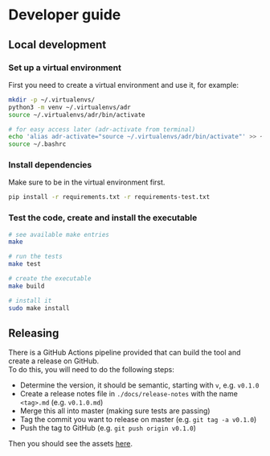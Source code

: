 # Developer guide 

## Local development

### Set up a virtual environment
First you need to create a virtual environment and use it, for example:

```bash
mkdir -p ~/.virtualenvs/
python3 -m venv ~/.virtualenvs/adr
source ~/.virtualenvs/adr/bin/activate

# for easy access later (adr-activate from terminal)
echo 'alias adr-activate="source ~/.virtualenvs/adr/bin/activate"' >> ~/.bashrc
source ~/.bashrc
```

### Install dependencies

Make sure to be in the virtual environment first.

```bash
pip install -r requirements.txt -r requirements-test.txt
```

### Test the code, create and install the executable

```bash
# see available make entries 
make

# run the tests
make test

# create the executable
make build

# install it
sudo make install
```

## Releasing
There is a GitHub Actions pipeline provided that can build the tool and create a release on GitHub.  
To do this, you will need to do the following steps:

* Determine the version, it should be semantic, starting with `v`, e.g. `v0.1.0`
* Create a release notes file in `./docs/release-notes` with the name `<tag>.md` (e.g. `v0.1.0.md`)
* Merge this all into master (making sure tests are passing)
* Tag the commit you want to release on master (e.g. `git tag -a v0.1.0`) 
* Push the tag to GitHub (e.g. `git push origin v0.1.0`)

Then you should see the assets [here](https://github.com/gnsiva/adr-tool-ng/releases).

